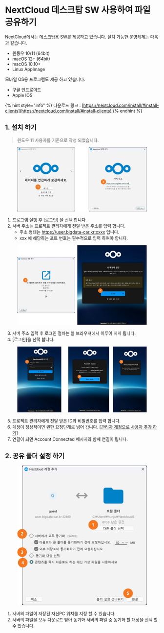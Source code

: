 # NextCloud 데스크탑 SW 사용하여 파일 공유하기

NextCloud에서는 데스크탑용 SW를 제공하고 있습니다. 설치 가능한 운영체제는 다음과 같습니다.&#x20;

* 윈동우 10/11 (64bit)
* macOS 12+ (64bit)
* macOS 10.10+
* Linux AppImage

모바일 OS용 프로그램도 제공 하고 있습니다.&#x20;

* 구글 안드로이드&#x20;
* Apple IOS&#x20;

{% hint style="info" %}
다운로드 링크 : [https://nextcloud.com/install/#install-clients](https://nextcloud.com/install/#install-clients)
{% endhint %}

## 1. 설치 하기&#x20;

> 윈도우 11 사용자를 기준으로 작성 되었습니다.&#x20;

<figure><img src="../../../.gitbook/assets/image.png" alt=""><figcaption></figcaption></figure>

1. 프로그램 실행 후 \[로그인] 을 선택 합니다.&#x20;
2. 서버 주소는 프로젝트 관리자에게 전달 받은 주소를 입력 합니다.&#x20;
   * 주소 형태는 https://user.bigdata-car.kr:xxxx  입니다.&#x20;
   * xxx 에 해당하는 포트 번호는 필수적으로 입력 하여야 합니다.&#x20;

<figure><img src="../../../.gitbook/assets/image (1).png" alt=""><figcaption></figcaption></figure>

3. 서버 주소 입력 후 로그인 절차는 웹 브라우져에서 이루어 지게 됩니다.&#x20;
4. \[로그인]을 선택 합니다.&#x20;

<figure><img src="../../../.gitbook/assets/image (2).png" alt=""><figcaption></figcaption></figure>

5. 프로젝트 관리자에게 전달 받은 ID와 비밀번호를 입력 합니다.&#x20;
6. 계정이 정상적이면 권한 요청단계로 넘어 갑니다.  [\[관리자 계정으로 사용자 추가 하기\]](undefined.md)
7. 연결이 되면 Account Connected 메시지와 함께 연결이 됩니다.&#x20;

## 2. 공유 폴더 설정 하기&#x20;

<figure><img src="../../../.gitbook/assets/image (3).png" alt=""><figcaption></figcaption></figure>

1. 서버의 파일이 저장된 자신PC 위치를 지정 할 수 있습니다.&#x20;
2. 서버의 파일을 모두 다운로드 받아 동기화 서버의 파일 중 동기화 할 대상을 선택 할 수 있습니다.&#x20;

